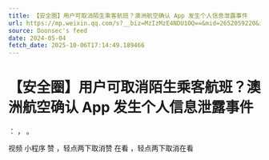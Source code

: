 ```yaml
---
title: 【安全圈】用户可取消陌生乘客航班？澳洲航空确认 App 发生个人信息泄露事件
url: https://mp.weixin.qq.com/s?__biz=MzIzMzE4NDU1OQ==&mid=2652059220&idx=2&sn=1da76dc532f6245628273503532afcc8
source: Doonsec's feed
date: 2024-05-04
fetch_date: 2025-10-06T17:14:49.189466
---
```


# 【安全圈】用户可取消陌生乘客航班？澳洲航空确认 App 发生个人信息泄露事件

：
，
。

视频
小程序
赞
，轻点两下取消赞
在看
，轻点两下取消在看